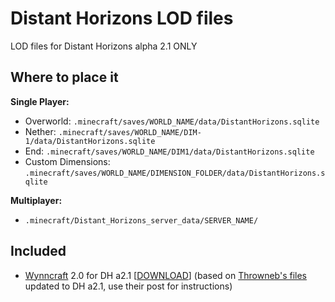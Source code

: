 # Distant Horizons LOD files
LOD files for Distant Horizons alpha 2.1 ONLY  

## Where to place it
**Single Player:** 
- Overworld: `.minecraft/saves/WORLD_NAME/data/DistantHorizons.sqlite` 
- Nether: `.minecraft/saves/WORLD_NAME/DIM-1/data/DistantHorizons.sqlite`
- End: `.minecraft/saves/WORLD_NAME/DIM1/data/DistantHorizons.sqlite`
- Custom Dimensions: `.minecraft/saves/WORLD_NAME/DIMENSION_FOLDER/data/DistantHorizons.sqlite`

**Multiplayer:**
- `.minecraft/Distant_Horizons_server_data/SERVER_NAME/`

## Included
- [Wynncraft](https://wynncraft.com/) 2.0 for DH a2.1 [[DOWNLOAD](../..//releases/tag/wynn1.2)] (based on [Throwneb's files](https://forums.wynncraft.com/threads/distant-horizons-v2-lod-files-for-wynncraft-map.315647/) updated to DH a2.1, use their post for instructions)
